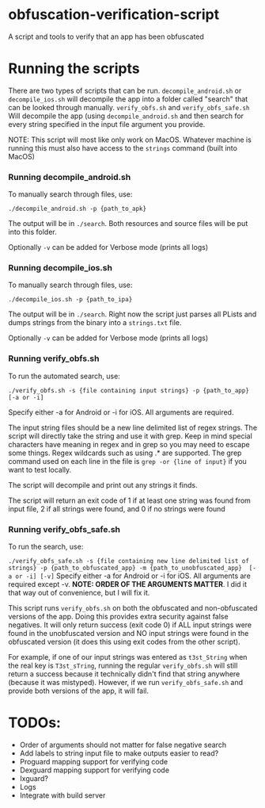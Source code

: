 # obfuscation-verification-script
A script and tools to verify that an app has been obfuscated

# Running the scripts
There are two types of scripts that can be run. ```decompile_android.sh``` or ```decompile_ios.sh``` will decompile the app into a folder called "search" that can be looked through manually. ```verify_obfs.sh``` and ```verify_obfs_safe.sh``` Will decompile the app (using ```decompile_android.sh``` and then search for every string specified in the input file argument you provide.

NOTE: This script will most like only work on MacOS. Whatever machine is running this must also have access to the ```strings``` command (built into MacOS)

### Running decompile_android.sh
To manually search through files, use:

```./decompile_android.sh -p {path_to_apk}```

The output will be in ```./search```. Both resources and source files will be put into this folder.

Optionally ```-v``` can be added for Verbose mode (prints all logs)

### Running decompile_ios.sh
To manually search through files, use:

```./decompile_ios.sh -p {path_to_ipa}```

The output will be in ```./search```. Right now the script just parses all PLists and dumps strings from the binary into a ```strings.txt``` file. 

Optionally ```-v``` can be added for Verbose mode (prints all logs)

### Running verify_obfs.sh
To run the automated search, use:

```./verify_obfs.sh -s {file containing input strings} -p {path_to_app} [-a or -i]```

Specify either -a for Android or -i for iOS. All arguments are required.

The input string files should be a new line delimited list of regex strings. The script will directly take the string and use it with grep. Keep in mind special characters have meaning in regex and in grep so you may need to escape some things. Regex wildcards such as using .* are supported. The grep command used on each line in the file is ```grep -or {line of input}``` if you want to test locally.

The script will decompile and print out any strings it finds.

The script will return an exit code of 1 if at least one string was found from input file, 2 if all strings were found, and 0 if no strings were found

### Running verify_obfs_safe.sh
To run the search, use:

```./verify_obfs_safe.sh -s {file containing new line delimited list of strings} -p {path_to_obfuscated_app} -m {path_to_unobfuscated_app}  [-a or -i] [-v]```
Specify either -a for Android or -i for iOS. All arguments are required except -v. **NOTE: ORDER OF THE ARGUMENTS MATTER**. I did it that way out of convenience, but I will fix it.

This script runs ```verify_obfs.sh``` on both the obfuscated and non-obfuscated versions of the app. Doing this provides extra security against false negatives. It will only return success (exit code 0) if ALL input strings were found in the unobfuscated version and NO input strings were found in the obfuscated version (it does this using exit codes from the other script). 

For example, if one of our input strings was entered as ```t3st_String``` when the real key is ```T3st_sTring```, running the regular ```verify_obfs.sh``` will still return a success because it technically didn't find that string anywhere (because it was mistyped). However, if we run ```verify_obfs_safe.sh``` and provide both versions of the app, it will fail.

# TODOs:
* Order of arguments should not matter for false negative search
* Add labels to string input file to make outputs easier to read?
* Proguard mapping support for verifying code 
* Dexguard mapping support for verifying code
* Ixguard?
* Logs
* Integrate with build server
